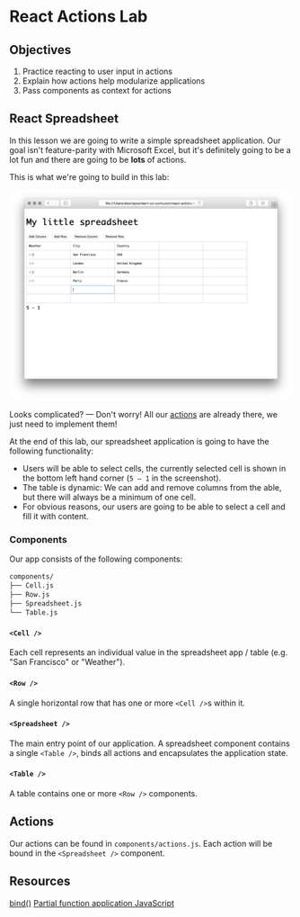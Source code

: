 # React Actions Lab

## Objectives

1. Practice reacting to user input in actions
2. Explain how actions help modularize applications
3. Pass components as context for actions

## React Spreadsheet

In this lesson we are going to write a simple spreadsheet application. Our goal
isn't feature-parity with Microsoft Excel, but it's definitely going to be a lot
fun and there are going to be **lots** of actions.

This is what we're going to build in this lab:

![Screenshot](./assets/Screenshot.png)

Looks complicated? — Don't worry! All our [actions](./components/actions.js)
are already there, we just need to implement them!

At the end of this lab, our spreadsheet application is going to have the
following functionality:

* Users will be able to select cells, the currently selected cell is shown in
  the bottom left hand corner (`5 — 1` in the screenshot).
* The table is dynamic: We can add and remove columns from the able, but there
  will always be a minimum of one cell.
* For obvious reasons, our users are going to be able to select a cell and fill
  it with content.

### Components

Our app consists of the following components:

```
components/
├── Cell.js
├── Row.js
├── Spreadsheet.js
└── Table.js
```

#### `<Cell />`

Each cell represents an individual value in the spreadsheet app / table (e.g.
"San Francisco" or "Weather").

#### `<Row />`

A single horizontal row that has one or more `<Cell />`s within it.

#### `<Spreadsheet />`

The main entry point of our application. A spreadsheet component contains a
single `<Table />`, binds all actions and encapsulates the application state.

#### `<Table />`

A table contains one or more `<Row />` components.

## Actions

Our actions can be found in `components/actions.js`. Each action will be bound
in the `<Spreadsheet />` component.

## Resources

[bind()](https://developer.mozilla.org/en-US/docs/Web/JavaScript/Reference/Global_Objects/Function/bind)
[Partial function application JavaScript](https://passy.svbtle.com/partial-application-in-javascript-using-bind)
